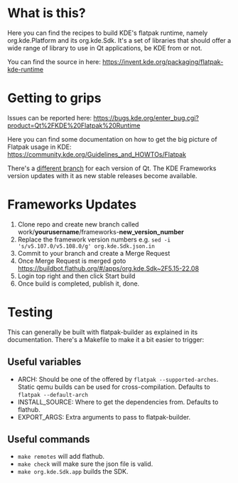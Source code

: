 # What is this?
Here you can find the recipes to build KDE's flatpak runtime, namely org.kde.Platform and its org.kde.Sdk. It's a set of libraries that should offer a wide range of library to use in Qt applications, be KDE from or not.

You can find the source in here: https://invent.kde.org/packaging/flatpak-kde-runtime

# Getting to grips
Issues can be reported here:
https://bugs.kde.org/enter_bug.cgi?product=Qt%2FKDE%20Flatpak%20Runtime

Here you can find some documentation on how to get the big picture of Flatpak usage in KDE:
https://community.kde.org/Guidelines_and_HOWTOs/Flatpak

There's a [different branch](https://invent.kde.org/packaging/flatpak-kde-runtime/-/branches) for each version of Qt. The KDE Frameworks version updates with it as new stable releases become available.

# Frameworks Updates
1. Clone repo and create new branch called work/**yourusername**/frameworks-**new_version_number**
2. Replace the framework version numbers e.g. `sed -i 's/v5.107.0/v5.108.0/g' org.kde.Sdk.json.in`
3. Commit to your branch and create a Merge Request
4. Once Merge Request is merged goto <https://buildbot.flathub.org/#/apps/org.kde.Sdk~2F5.15-22.08>
5. Login top right and then click Start build
6. Once build is completed, publish it, done.

# Testing
This can generally be built with flatpak-builder as explained in its documentation. There's a Makefile to make it a bit easier to trigger:

## Useful variables
* ARCH: Should be one of the offered by `flatpak --supported-arches`. Static qemu builds can be used for cross-compilation. Defaults to `flatpak --default-arch`
* INSTALL_SOURCE: Where to get the dependencies from. Defaults to flathub.
* EXPORT_ARGS: Extra arguments to pass to flatpak-builder.

## Useful commands
* `make remotes` will add flathub.
* `make check` will make sure the json file is valid.
* `make org.kde.Sdk.app` builds the SDK.
